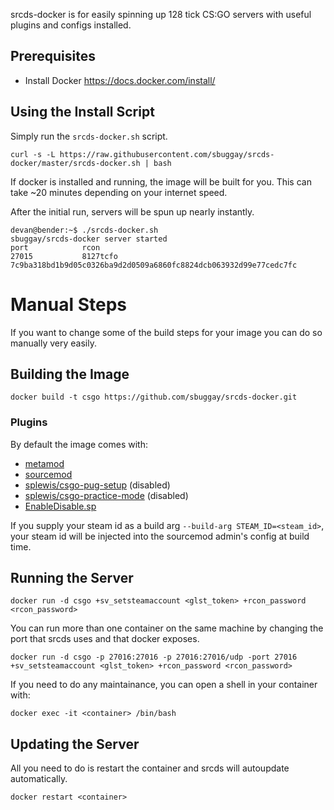 srcds-docker is for easily spinning up 128 tick CS:GO servers with useful plugins and configs installed.

## Prerequisites

- Install Docker https://docs.docker.com/install/

## Using the Install Script

Simply run the `srcds-docker.sh` script.

`curl -s -L https://raw.githubusercontent.com/sbuggay/srcds-docker/master/srcds-docker.sh | bash`

If docker is installed and running, the image will be built for you. This can take ~20 minutes depending on your internet speed.

After the initial run, servers will be spun up nearly instantly.

```
devan@bender:~$ ./srcds-docker.sh
sbuggay/srcds-docker server started
port            rcon
27015           8127tcfo
7c9ba318bd1b9d05c0326ba9d2d0509a6860fc8824dcb063932d99e77cedc7fc
```

# Manual Steps

If you want to change some of the build steps for your image you can do so manually very easily.

## Building the Image

```
docker build -t csgo https://github.com/sbuggay/srcds-docker.git
```

### Plugins

By default the image comes with:

- [metamod](https://www.sourcemm.net/)
- [sourcemod](https://www.sourcemod.net/)
- [splewis/csgo-pug-setup](https://github.com/splewis/csgo-pug-setup) (disabled)
- [splewis/csgo-practice-mode](https://github.com/splewis/csgo-practice-mode) (disabled)
- [EnableDisable.sp](https://forums.alliedmods.net/showthread.php?p=1682844)

If you supply your steam id as a build arg `--build-arg STEAM_ID=<steam_id>`, your steam id will be injected into the sourcemod admin's config at build time.

## Running the Server

```
docker run -d csgo +sv_setsteamaccount <glst_token> +rcon_password <rcon_password>
```

You can run more than one container on the same machine by changing the port that srcds uses and that docker exposes.

```
docker run -d csgo -p 27016:27016 -p 27016:27016/udp -port 27016 +sv_setsteamaccount <glst_token> +rcon_password <rcon_password> 
```

If you need to do any maintainance, you can open a shell in your container with:

```
docker exec -it <container> /bin/bash
```

## Updating the Server

All you need to do is restart the container and srcds will autoupdate automatically.

```
docker restart <container>
```
